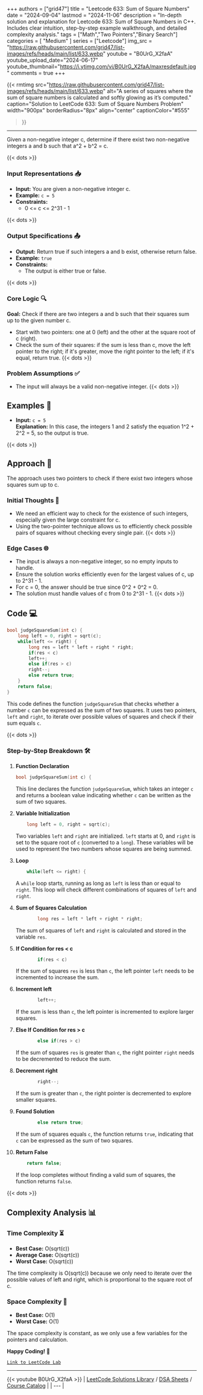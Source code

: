 
+++
authors = ["grid47"]
title = "Leetcode 633: Sum of Square Numbers"
date = "2024-09-04"
lastmod = "2024-11-06"
description = "In-depth solution and explanation for Leetcode 633: Sum of Square Numbers in C++. Includes clear intuition, step-by-step example walkthrough, and detailed complexity analysis."
tags = ["Math","Two Pointers","Binary Search"]
categories = [
    "Medium"
]
series = ["Leetcode"]
img_src = "https://raw.githubusercontent.com/grid47/list-images/refs/heads/main/list/633.webp"
youtube = "B0UrG_X2faA"
youtube_upload_date="2024-06-17"
youtube_thumbnail="https://i.ytimg.com/vi/B0UrG_X2faA/maxresdefault.jpg"
comments = true
+++


{{< rmtimg 
    src="https://raw.githubusercontent.com/grid47/list-images/refs/heads/main/list/633.webp" 
    alt="A series of squares where the sum of square numbers is calculated and softly glowing as it’s computed."
    caption="Solution to LeetCode 633: Sum of Square Numbers Problem"
    width="900px"
    borderRadius="8px"
    align="center" 
    captionColor="#555"
>}}
---
Given a non-negative integer c, determine if there exist two non-negative integers a and b such that a^2 + b^2 = c.
<!--more-->
{{< dots >}}
### Input Representations 📥
- **Input:** You are given a non-negative integer c.
- **Example:** `c = 5`
- **Constraints:**
	- 0 <= c <= 2^31 - 1

{{< dots >}}
### Output Specifications 📤
- **Output:** Return true if such integers a and b exist, otherwise return false.
- **Example:** `true`
- **Constraints:**
	- The output is either true or false.

{{< dots >}}
### Core Logic 🔍
**Goal:** Check if there are two integers a and b such that their squares sum up to the given number c.

- Start with two pointers: one at 0 (left) and the other at the square root of c (right).
- Check the sum of their squares: if the sum is less than c, move the left pointer to the right; if it's greater, move the right pointer to the left; if it's equal, return true.
{{< dots >}}
### Problem Assumptions ✅
- The input will always be a valid non-negative integer.
{{< dots >}}
## Examples 🧩
- **Input:** `c = 5`  \
  **Explanation:** In this case, the integers 1 and 2 satisfy the equation 1^2 + 2^2 = 5, so the output is true.

{{< dots >}}
## Approach 🚀
The approach uses two pointers to check if there exist two integers whose squares sum up to c.

### Initial Thoughts 💭
- We need an efficient way to check for the existence of such integers, especially given the large constraint for c.
- Using the two-pointer technique allows us to efficiently check possible pairs of squares without checking every single pair.
{{< dots >}}
### Edge Cases 🌐
- The input is always a non-negative integer, so no empty inputs to handle.
- Ensure the solution works efficiently even for the largest values of c, up to 2^31 - 1.
- For c = 0, the answer should be true since 0^2 + 0^2 = 0.
- The solution must handle values of c from 0 to 2^31 - 1.
{{< dots >}}
## Code 💻
```cpp
bool judgeSquareSum(int c) {
    long left = 0, right = sqrt(c);
    while(left <= right) {
        long res = left * left + right * right;
        if(res < c)
        left++;
        else if(res > c) 
        right--;
        else return true;
    }
    return false;
}
```

This code defines the function `judgeSquareSum` that checks whether a number `c` can be expressed as the sum of two squares. It uses two pointers, `left` and `right`, to iterate over possible values of squares and check if their sum equals `c`.

{{< dots >}}
### Step-by-Step Breakdown 🛠️
1. **Function Declaration**
	```cpp
	bool judgeSquareSum(int c) {
	```
	This line declares the function `judgeSquareSum`, which takes an integer `c` and returns a boolean value indicating whether `c` can be written as the sum of two squares.

2. **Variable Initialization**
	```cpp
	    long left = 0, right = sqrt(c);
	```
	Two variables `left` and `right` are initialized. `left` starts at 0, and `right` is set to the square root of `c` (converted to a `long`). These variables will be used to represent the two numbers whose squares are being summed.

3. **Loop**
	```cpp
	    while(left <= right) {
	```
	A `while` loop starts, running as long as `left` is less than or equal to `right`. This loop will check different combinations of squares of `left` and `right`.

4. **Sum of Squares Calculation**
	```cpp
	        long res = left * left + right * right;
	```
	The sum of squares of `left` and `right` is calculated and stored in the variable `res`.

5. **If Condition for res < c**
	```cpp
	        if(res < c)
	```
	If the sum of squares `res` is less than `c`, the left pointer `left` needs to be incremented to increase the sum.

6. **Increment left**
	```cpp
	        left++;
	```
	If the sum is less than `c`, the left pointer is incremented to explore larger squares.

7. **Else If Condition for res > c**
	```cpp
	        else if(res > c) 
	```
	If the sum of squares `res` is greater than `c`, the right pointer `right` needs to be decremented to reduce the sum.

8. **Decrement right**
	```cpp
	        right--;
	```
	If the sum is greater than `c`, the right pointer is decremented to explore smaller squares.

9. **Found Solution**
	```cpp
	        else return true;
	```
	If the sum of squares equals `c`, the function returns `true`, indicating that `c` can be expressed as the sum of two squares.

10. **Return False**
	```cpp
	    return false;
	```
	If the loop completes without finding a valid sum of squares, the function returns `false`.

{{< dots >}}
## Complexity Analysis 📊
### Time Complexity ⏳
- **Best Case:** O(sqrt(c))
- **Average Case:** O(sqrt(c))
- **Worst Case:** O(sqrt(c))

The time complexity is O(sqrt(c)) because we only need to iterate over the possible values of left and right, which is proportional to the square root of c.

### Space Complexity 💾
- **Best Case:** O(1)
- **Worst Case:** O(1)

The space complexity is constant, as we only use a few variables for the pointers and calculation.

**Happy Coding! 🎉**


[`Link to LeetCode Lab`](https://leetcode.com/problems/sum-of-square-numbers/description/)

---
{{< youtube B0UrG_X2faA >}}
| [LeetCode Solutions Library](https://grid47.xyz/leetcode/) / [DSA Sheets](https://grid47.xyz/sheets/) / [Course Catalog](https://grid47.xyz/courses/) |
| --- |
